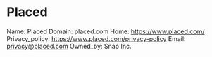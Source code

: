 
# Placed

Name: Placed
Domain: placed.com
Home: https://www.placed.com/
Privacy_policy: https://www.placed.com/privacy-policy
Email: privacy@placed.com
Owned_by: Snap Inc.
